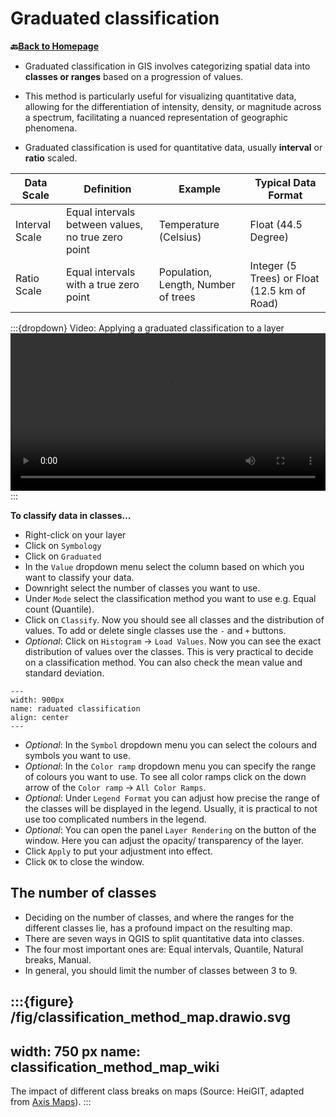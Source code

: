 # Graduated classification


__🔙[Back to Homepage](/content/intro.md)__

- Graduated classification in GIS involves categorizing spatial data into **classes or ranges** based on a progression of values. 
- This method is particularly useful for visualizing quantitative data, allowing for the differentiation of intensity, density, or magnitude across a spectrum, facilitating a nuanced representation of geographic phenomena.

- Graduated classification is used for quantitative data, usually __interval__ or __ratio__ scaled.

| Data Scale     | Definition                                         | Example                             | Typical Data Format                          |
|----------------|----------------------------------------------------|-------------------------------------|----------------------------------------------|
| Interval Scale | Equal intervals between values, no true zero point | Temperature (Celsius)               | Float (44.5 Degree)                          |
| Ratio Scale    | Equal intervals with a true zero point             | Population, Length, Number of trees | Integer (5 Trees) or Float (12.5 km of Road) |



:::{dropdown} Video: Applying a graduated classification to a layer
<video width="100%" controls src="https://github.com/GIScience/gis-training-resource-center/raw/main/fig/graduated_classification.mp4"></video>
:::


__To classify data in classes…__
-  Right-click on your layer
- Click on `Symbology`
- Click on `Graduated`
- In the `Value` dropdown menu select the column based on which you want to classify your data.
- Downright select the number of classes you want to use.
- Under `Mode` select the classification method you want to use e.g. Equal count (Quantile).
- Click on `Classify`.  Now you should see all classes and the distribution of values. To add or delete single classes use the `-` and `+` buttons. 
- *Optional*: Click on `Histogram` -> `Load Values`. Now you can see the exact distribution of values over the classes. This is very practical to decide on a classification method. You can also check the mean value and standard deviation.
```{figure} /fig/Graduated_histogram.png
---
width: 900px
name: raduated classification
align: center
---
```
- *Optional*: In the `Symbol` dropdown menu you can select the colours and symbols you want to use.
- *Optional*: In the `Color ramp` dropdown menu you can specify the range of colours you want to use. To see all color ramps click on the down arrow of the `Color ramp` -> `All Color Ramps`.
- *Optional*: Under `Legend Format` you can adjust how precise the range of the classes will be displayed in the legend. Usually, it is practical to not use too complicated numbers in the legend.
- *Optional*: You can open the panel `Layer Rendering` on the button of the window. Here you can adjust the opacity/ transparency of the layer.
- Click `Apply` to put your adjustment into effect.
- Click `OK` to close the window.

## The number of classes

- Deciding on the number of classes, and where the ranges for the different classes lie, has a profound impact on the resulting map.
- There are seven ways in QGIS to split quantitative data into classes. 
- The four most important ones are: Equal intervals, Quantile, Natural breaks, Manual. 
- In general, you should limit the number of classes between 3 to 9.

:::{figure} /fig/classification_method_map.drawio.svg
---
width: 750 px
name: classification_method_map_wiki
---
The impact of different class breaks on maps (Source: HeiGIT, adapted from [Axis Maps](https://www.axismaps.com/guide/data-classification)).
:::